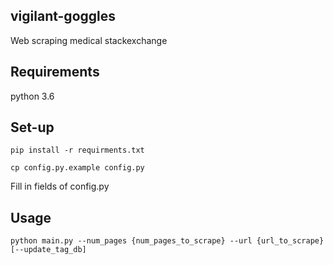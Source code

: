 vigilant-goggles
------------------
Web scraping medical stackexchange

## Requirements
python 3.6

## Set-up 
`pip install -r requirments.txt`

`cp config.py.example config.py`

Fill in fields of config.py 

## Usage

`python main.py --num_pages {num_pages_to_scrape} --url {url_to_scrape} [--update_tag_db]`
#


